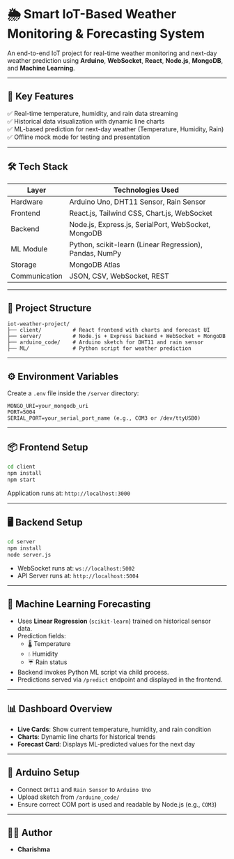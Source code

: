# 🌦️ Smart IoT-Based Weather Monitoring & Forecasting System

An end-to-end IoT project for real-time weather monitoring and next-day weather prediction using **Arduino**, **WebSocket**, **React**, **Node.js**, **MongoDB**, and **Machine Learning**.

---


## 🌟 Key Features

✅ Real-time temperature, humidity, and rain data streaming  
✅ Historical data visualization with dynamic line charts  
✅ ML-based prediction for next-day weather (Temperature, Humidity, Rain)  
✅ Offline mock mode for testing and presentation  

---

## 🛠️ Tech Stack

| Layer       | Technologies Used                                       |
|-------------|----------------------------------------------------------|
| Hardware    | Arduino Uno, DHT11 Sensor, Rain Sensor                  |
| Frontend    | React.js, Tailwind CSS, Chart.js, WebSocket             |
| Backend     | Node.js, Express.js, SerialPort, WebSocket, MongoDB     |
| ML Module   | Python, scikit-learn (Linear Regression), Pandas, NumPy |
| Storage     | MongoDB Atlas                                           |
| Communication | JSON, CSV, WebSocket, REST                            |

---

## 📁 Project Structure

```
iot-weather-project/
├── client/          # React frontend with charts and forecast UI
├── server/          # Node.js + Express backend + WebSocket + MongoDB
├── arduino_code/    # Arduino sketch for DHT11 and rain sensor
├── ML/              # Python script for weather prediction

```

---

## ⚙️ Environment Variables

Create a `.env` file inside the `/server` directory:

```env
MONGO_URI=your_mongodb_uri
PORT=5004
SERIAL_PORT=your_serial_port_name (e.g., COM3 or /dev/ttyUSB0)
```

---

## 📦 Frontend Setup

```bash
cd client
npm install
npm start
```

Application runs at: `http://localhost:3000`

---

## 🖥️ Backend Setup

```bash
cd server
npm install
node server.js
```

- WebSocket runs at: `ws://localhost:5002`
- API Server runs at: `http://localhost:5004`

---

## 🧠 Machine Learning Forecasting

- Uses **Linear Regression** (`scikit-learn`) trained on historical sensor data.
- Prediction fields:
  - 🌡️ Temperature
  - 💧 Humidity
  - ☔ Rain status
- Backend invokes Python ML script via child process.
- Predictions served via `/predict` endpoint and displayed in the frontend.

---

## 📊 Dashboard Overview

- **Live Cards**: Show current temperature, humidity, and rain condition
- **Charts**: Dynamic line charts for historical trends
- **Forecast Card**: Displays ML-predicted values for the next day


---

## 🤖 Arduino Setup

- Connect `DHT11` and `Rain Sensor` to `Arduino Uno`
- Upload sketch from `/arduino_code/`
- Ensure correct COM port is used and readable by Node.js (e.g., `COM3`)

---


## 👩‍💻 Author

- **Charishma**  
